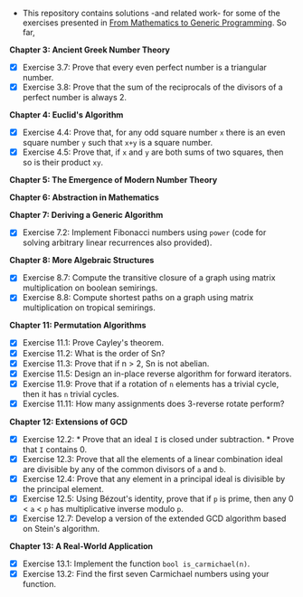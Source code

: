 * This repository contains solutions -and related work- for some of the exercises presented in [From Mathematics to Generic Programming](http://www.amazon.com/Mathematics-Generic-Programming-Alexander-Stepanov/dp/0321942043). So far,


**Chapter 3: Ancient Greek Number Theory**
  - [X] Exercise 3.7: Prove that every even perfect number is a triangular number.
  - [X] Exercise 3.8: Prove that the sum of the reciprocals of the divisors of a perfect number is always 2.

**Chapter 4: Euclid's Algorithm**
  - [X] Exercise 4.4: Prove that, for any odd square number `x` there is an even square number `y` such that `x+y` is a square number.
  - [X] Exercise 4.5: Prove that, if `x` and `y` are both sums of two squares, then so is their product `xy`.

**Chapter 5: The Emergence of Modern Number Theory**

**Chapter 6: Abstraction in Mathematics**

**Chapter 7: Deriving a Generic Algorithm**
  - [X] Exercise 7.2: Implement Fibonacci numbers using `power` (code for solving arbitrary linear recurrences also provided).

**Chapter 8: More Algebraic Structures**
  - [X] Exercise 8.7: Compute the transitive closure of a graph using matrix multiplication on boolean semirings.
  - [X] Exercise 8.8: Compute shortest paths on a graph using matrix multiplication on tropical semirings.

**Chapter 11: Permutation Algorithms**
  - [X] Exercise 11.1: Prove Cayley's theorem.
  - [X] Exercise 11.2: What is the order of Sn?
  - [X] Exercise 11.3: Prove that if n > 2, Sn is not abelian.
  - [X] Exercise 11.5: Design an in-place reverse algorithm for forward iterators.
  - [X] Exercise 11.9: Prove that if a rotation of `n` elements has a trivial cycle, then it has `n` trivial cycles.
  - [X] Exercise 11.11: How many assignments does 3-reverse rotate perform?

**Chapter 12: Extensions of GCD**
  - [X] Exercise 12.2: 
        * Prove that an ideal `I` is closed under subtraction.
        * Prove that `I` contains 0.
  - [X] Exercise 12.3: Prove that all the elements of a linear combination ideal are divisible by any of the common divisors of `a` and `b`.
  - [X] Exercise 12.4: Prove that any element in a principal ideal is divisible by the principal element.
  - [X] Exercise 12.5: Using Bézout's identity, prove that if `p` is prime, then any 0 < `a` < `p` has multiplicative inverse modulo `p`. 
  - [X] Exercise 12.7: Develop a version of the extended GCD algorithm based on Stein's algorithm.

**Chapter 13: A Real-World Application**
  - [X] Exercise 13.1: Implement the function `bool is_carmichael(n)`.
  - [X] Exercise 13.2: Find the first seven Carmichael numbers using your function.

